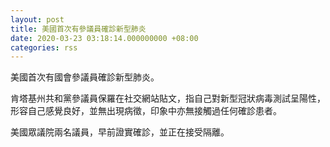 ```yaml
---
layout: post
title: 美國首次有參議員確診新型肺炎
date: 2020-03-23 03:18:14.000000000 +08:00
categories: rss
---
```


美國首次有國會參議員確診新型肺炎。

肯塔基州共和黨參議員保羅在社交網站貼文，指自己對新型冠狀病毒測試呈陽性，形容自己感覺良好，並無出現病徵，印象中亦無接觸過任何確診患者。

美國眾議院兩名議員，早前證實確診，並正在接受隔離。
